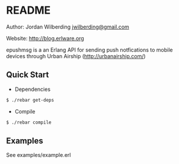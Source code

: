 README
======
Author: Jordan Wilberding <jwilberding@gmail.com>

Website: http://blog.erlware.org

epushmsg is a an Erlang API for sending push notfications to mobile devices
through Urban Airship (http://urbanairship.com/)

Quick Start
-----------

* Dependencies

```bash
$ ./rebar get-deps
```

* Compile

```bash
$ ./rebar compile
```

Examples
--------

See examples/example.erl
